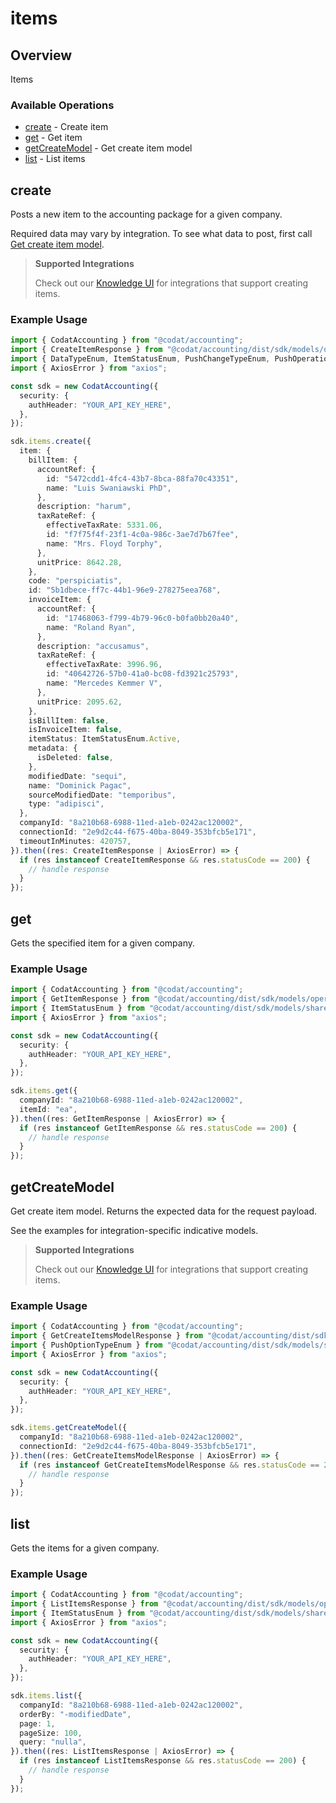 # items

## Overview

Items

### Available Operations

* [create](#create) - Create item
* [get](#get) - Get item
* [getCreateModel](#getcreatemodel) - Get create item model
* [list](#list) - List items

## create

Posts a new item to the accounting package for a given company.

Required data may vary by integration. To see what data to post, first call [Get create item model](https://docs.codat.io/accounting-api#/operations/get-create-items-model).

> **Supported Integrations**
> 
> Check out our [Knowledge UI](https://knowledge.codat.io/supported-features/accounting?view=tab-by-data-type&dataType=items) for integrations that support creating items.

### Example Usage

```typescript
import { CodatAccounting } from "@codat/accounting";
import { CreateItemResponse } from "@codat/accounting/dist/sdk/models/operations";
import { DataTypeEnum, ItemStatusEnum, PushChangeTypeEnum, PushOperationStatusEnum } from "@codat/accounting/dist/sdk/models/shared";
import { AxiosError } from "axios";

const sdk = new CodatAccounting({
  security: {
    authHeader: "YOUR_API_KEY_HERE",
  },
});

sdk.items.create({
  item: {
    billItem: {
      accountRef: {
        id: "5472cdd1-4fc4-43b7-8bca-88fa70c43351",
        name: "Luis Swaniawski PhD",
      },
      description: "harum",
      taxRateRef: {
        effectiveTaxRate: 5331.06,
        id: "f7f75f4f-23f1-4c0a-986c-3ae7d7b67fee",
        name: "Mrs. Floyd Torphy",
      },
      unitPrice: 8642.28,
    },
    code: "perspiciatis",
    id: "5b1dbece-ff7c-44b1-96e9-278275eea768",
    invoiceItem: {
      accountRef: {
        id: "17468063-f799-4b79-96c0-b0fa0bb20a40",
        name: "Roland Ryan",
      },
      description: "accusamus",
      taxRateRef: {
        effectiveTaxRate: 3996.96,
        id: "40642726-57b0-41a0-bc08-fd3921c25793",
        name: "Mercedes Kemmer V",
      },
      unitPrice: 2095.62,
    },
    isBillItem: false,
    isInvoiceItem: false,
    itemStatus: ItemStatusEnum.Active,
    metadata: {
      isDeleted: false,
    },
    modifiedDate: "sequi",
    name: "Dominick Pagac",
    sourceModifiedDate: "temporibus",
    type: "adipisci",
  },
  companyId: "8a210b68-6988-11ed-a1eb-0242ac120002",
  connectionId: "2e9d2c44-f675-40ba-8049-353bfcb5e171",
  timeoutInMinutes: 420757,
}).then((res: CreateItemResponse | AxiosError) => {
  if (res instanceof CreateItemResponse && res.statusCode == 200) {
    // handle response
  }
});
```

## get

Gets the specified item for a given company.

### Example Usage

```typescript
import { CodatAccounting } from "@codat/accounting";
import { GetItemResponse } from "@codat/accounting/dist/sdk/models/operations";
import { ItemStatusEnum } from "@codat/accounting/dist/sdk/models/shared";
import { AxiosError } from "axios";

const sdk = new CodatAccounting({
  security: {
    authHeader: "YOUR_API_KEY_HERE",
  },
});

sdk.items.get({
  companyId: "8a210b68-6988-11ed-a1eb-0242ac120002",
  itemId: "ea",
}).then((res: GetItemResponse | AxiosError) => {
  if (res instanceof GetItemResponse && res.statusCode == 200) {
    // handle response
  }
});
```

## getCreateModel

Get create item model. Returns the expected data for the request payload.

See the examples for integration-specific indicative models.

> **Supported Integrations**
> 
> Check out our [Knowledge UI](https://knowledge.codat.io/supported-features/accounting?view=tab-by-data-type&dataType=items) for integrations that support creating items.

### Example Usage

```typescript
import { CodatAccounting } from "@codat/accounting";
import { GetCreateItemsModelResponse } from "@codat/accounting/dist/sdk/models/operations";
import { PushOptionTypeEnum } from "@codat/accounting/dist/sdk/models/shared";
import { AxiosError } from "axios";

const sdk = new CodatAccounting({
  security: {
    authHeader: "YOUR_API_KEY_HERE",
  },
});

sdk.items.getCreateModel({
  companyId: "8a210b68-6988-11ed-a1eb-0242ac120002",
  connectionId: "2e9d2c44-f675-40ba-8049-353bfcb5e171",
}).then((res: GetCreateItemsModelResponse | AxiosError) => {
  if (res instanceof GetCreateItemsModelResponse && res.statusCode == 200) {
    // handle response
  }
});
```

## list

Gets the items for a given company.

### Example Usage

```typescript
import { CodatAccounting } from "@codat/accounting";
import { ListItemsResponse } from "@codat/accounting/dist/sdk/models/operations";
import { ItemStatusEnum } from "@codat/accounting/dist/sdk/models/shared";
import { AxiosError } from "axios";

const sdk = new CodatAccounting({
  security: {
    authHeader: "YOUR_API_KEY_HERE",
  },
});

sdk.items.list({
  companyId: "8a210b68-6988-11ed-a1eb-0242ac120002",
  orderBy: "-modifiedDate",
  page: 1,
  pageSize: 100,
  query: "nulla",
}).then((res: ListItemsResponse | AxiosError) => {
  if (res instanceof ListItemsResponse && res.statusCode == 200) {
    // handle response
  }
});
```
